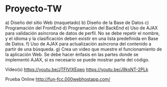 # Proyecto-TW
a) Diseño del sitio Web (maquetado) b) Diseño de la Base de Datos c) Programación del FrontEnd d) Programación del BackEnd e) Uso de AJAX para validación asíncrona de datos de perfil.  No se debe repetir el nombre, y el idioma y la clasificación deben existir en una lista predefinida en Base de Datos.  f) Uso de AJAX para actualización asíncrona del contenido a partir de una búsqueda. g) Crea un video que muestre el funcionamiento de la aplicación Web. Se debe hacer énfasis en las partes donde se implementó AJAX, si es necesario se puede mostrar parte del código.

Vídeo(s)
https://youtu.be/JTFIVlXEqeo
https://youtu.be/J9ksNT-2PLk

Prueba Online
http://fun-fcc.000webhostapp.com/

